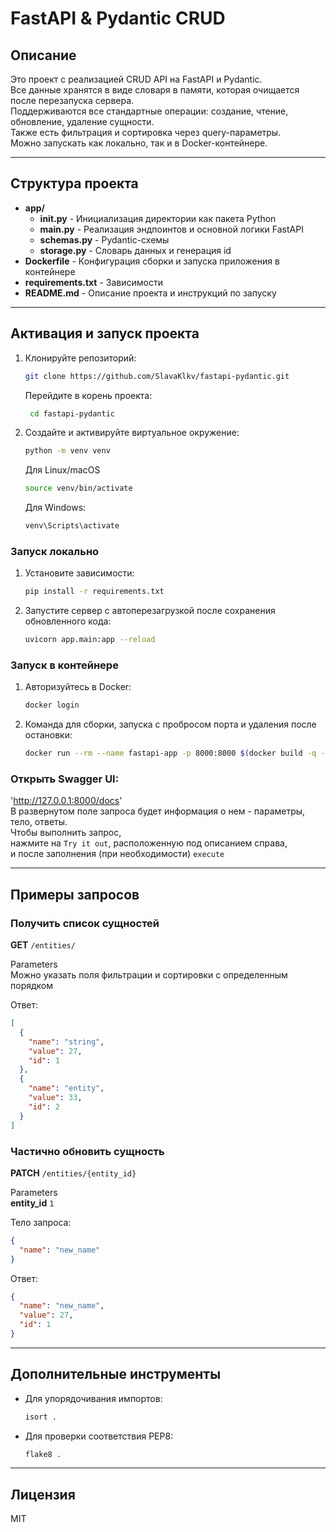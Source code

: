 # FastAPI & Pydantic CRUD

## Описание

Это проект с реализацией CRUD API на FastAPI и Pydantic.  
Все данные хранятся в виде словаря в памяти, которая очищается после перезапуска сервера.  
Поддерживаются все стандартные операции: создание, чтение, обновление, удаление сущности.  
Также есть фильтрация и сортировка через query-параметры.  
Можно запускать как локально, так и в Docker-контейнере.

---

## Структура проекта

- **app/**
  - **__init__.py**     - Инициализация директории как пакета Python
  - **main.py**         - Реализация эндпоинтов и основной логики FastAPI
  - **schemas.py**      - Pydantic-схемы
  - **storage.py**      - Словарь данных и генерация id
- **Dockerfile**        - Конфигурация сборки и запуска приложения в контейнере
- **requirements.txt**  - Зависимости
- **README.md**         - Описание проекта и инструкций по запуску

---

## Активация и запуск проекта

1. Клонируйте репозиторий:
    ```bash
    git clone https://github.com/SlavaKlkv/fastapi-pydantic.git
    ```
   Перейдите в корень проекта:
   ```bash
    cd fastapi-pydantic
   ```

2. Создайте и активируйте виртуальное окружение:
    ```bash
    python -m venv venv
    ```
    Для Linux/macOS
    ```bash
    source venv/bin/activate
    ```
    Для Windows:
    ```bash
    venv\Scripts\activate
    ```
    
### Запуск локально

1. Установите зависимости:
    ```bash
    pip install -r requirements.txt
    ```
   
2. Запустите сервер с автоперезагрузкой после сохранения обновленного кода:
    ```bash
    uvicorn app.main:app --reload
    ```

### Запуск в контейнере

1. Авторизуйтесь в Docker:
    ```bash
    docker login
    ```
    
3. Команда для сборки, запуска с пробросом порта и удаления после остановки:
    ```bash
    docker run --rm --name fastapi-app -p 8000:8000 $(docker build -q -t fastapi-pydantic .)
    ```

### Открыть Swagger UI:
   'http://127.0.0.1:8000/docs'  
   В развернутом поле запроса будет информация о нем - параметры, тело, ответы.  
   Чтобы выполнить запрос,  
   нажмите на `Try it out`, расположенную под описанием справа,  
   и после заполнения (при необходимости) `execute`

---

## Примеры запросов

### Получить список сущностей

**GET** `/entities/`

Parameters  
Можно указать поля фильтрации и сортировки с определенным порядком

Ответ:
```json
[
  {
    "name": "string",
    "value": 27,
    "id": 1
  },
  {
    "name": "entity",
    "value": 33,
    "id": 2
  }
]
```

### Частично обновить сущность

**PATCH** `/entities/{entity_id}`  

Parameters  
**entity_id** `1`  

Тело запроса:
```json
{
  "name": "new_name"
}
```

Ответ:
```json
{
  "name": "new_name",
  "value": 27,
  "id": 1
}
```

---

## Дополнительные инструменты

- Для упорядочивания импортов:
    ```bash
    isort .
    ```

- Для проверки соответствия PEP8:
    ```bash
    flake8 .
    ```
  
---

## Лицензия

MIT
